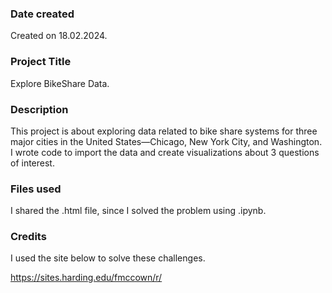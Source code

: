 ### Date created
Created on 18.02.2024.

### Project Title
Explore BikeShare Data.

### Description
This project is about exploring data related to bike share systems for three major cities in the United States—Chicago, New York City, and Washington. I  wrote code to import the data and create visualizations about 3 questions of interest. 

### Files used
I shared the .html file, since I solved the problem using .ipynb.

### Credits
I used the site below to solve these challenges.

https://sites.harding.edu/fmccown/r/

